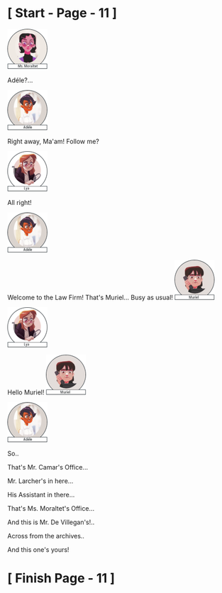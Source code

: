 #						     [ Start - Page - 11 ]


![](images/Mss.Moraltet-1.png)

Adéle?...

![](images/adele-1.png)

Right away, Ma'am!
Follow me?

![](images/Lya-01.png)

All right!

![](images/adele-1.png)

Welcome to the Law Firm! 
That's Muriel... Busy as usual!            ![](images/Muriel-90x90.png)

![](images/Lya-01.png)

Hello Muriel!                              ![](images/Muriel-90x90.png)

![](images/adele-1.png)

So..

That's Mr. Camar's Office...

Mr. Larcher's in here...

His Assistant in there...

That's Ms. Moraltet's Office...

And this is Mr. De Villegan's!..

Across from the archives..

And this one's yours!




#					     [ Finish Page - 11 ] 
